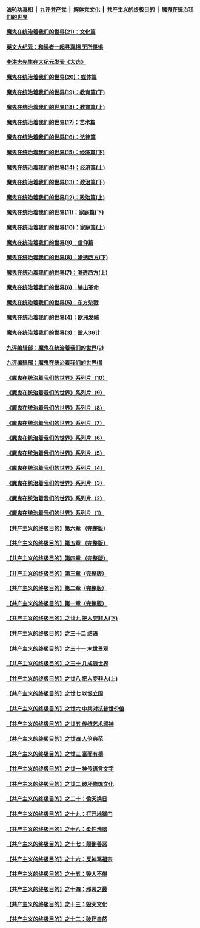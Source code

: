 ####  [法轮功真相](../../../../basic/blob/master/README.md?t=01050531) &nbsp;|&nbsp; [九评共产党](../../../../9ping.md/blob/master/README.md?t=01050531) &nbsp;|&nbsp; [解体党文化](../../../../jtdwh.md/blob/master/README.md?t=01050531)  &nbsp;|&nbsp; [共产主义的终极目的](../../../../gczydzjmd.md/blob/master/README.md?t=01050531) &nbsp;|&nbsp; [魔鬼在统治我们的世界](../../../../mgztzwmdsj.md/blob/master/README.md?t=01050531) 

#### [魔鬼在统治着我们的世界(21)：文化篇](../pages/nsc422/n10597706.md?t=01050531) 

#### [英文大纪元：和读者一起寻真相 无所畏惧](../pages/nsc422/n12542027.md?t=01050531) 

#### [李洪志先生在大纪元发表《大选》](../pages/nsc422/n12534746.md?t=01050531) 

#### [魔鬼在统治着我们的世界(20)：媒体篇](../pages/nsc422/n10586579.md?t=01050531) 

#### [魔鬼在统治着我们的世界(19)：教育篇(下)](../pages/nsc422/n10564808.md?t=01050531) 

#### [魔鬼在统治着我们的世界(18)：教育篇(上)](../pages/nsc422/n10526970.md?t=01050531) 

#### [魔鬼在统治着我们的世界(17)：艺术篇](../pages/nsc422/n10499093.md?t=01050531) 

#### [魔鬼在统治着我们的世界(16)：法律篇](../pages/nsc422/n10485969.md?t=01050531) 

#### [魔鬼在统治着我们的世界(15)：经济篇(下)](../pages/nsc422/n10469975.md?t=01050531) 

#### [魔鬼在统治着我们的世界(14)：经济篇(上)](../pages/nsc422/n10457370.md?t=01050531) 

#### [魔鬼在统治着我们的世界(13)：政治篇(下)](../pages/nsc422/n10448270.md?t=01050531) 

#### [魔鬼在统治着我们的世界(12)：政治篇(上)](../pages/nsc422/n10444576.md?t=01050531) 

#### [魔鬼在统治着我们的世界(11)：家庭篇(下)](../pages/nsc422/n10440961.md?t=01050531) 

#### [魔鬼在统治着我们的世界(10)：家庭篇(上)](../pages/nsc422/n10435448.md?t=01050531) 

#### [魔鬼在统治着我们的世界(9)：信仰篇](../pages/nsc422/n10432159.md?t=01050531) 

#### [魔鬼在统治着我们的世界(8)：渗透西方(下)](../pages/nsc422/n10429603.md?t=01050531) 

#### [魔鬼在统治着我们的世界(7)：渗透西方(上)](../pages/nsc422/n10426013.md?t=01050531) 

#### [魔鬼在统治着我们的世界(6)：输出革命](../pages/nsc422/n10421536.md?t=01050531) 

#### [魔鬼在统治着我们的世界(5)：东方杀戮](../pages/nsc422/n10417707.md?t=01050531) 

#### [魔鬼在统治着我们的世界(4)：欧洲发端](../pages/nsc422/n10414890.md?t=01050531) 

#### [魔鬼在统治着我们的世界(3)：毁人36计](../pages/nsc422/n10411583.md?t=01050531) 

#### [九评编辑部：魔鬼在统治着我们的世界(2)](../pages/nsc422/n10410036.md?t=01050531) 

#### [九评编辑部：魔鬼在统治着我们的世界(1)](../pages/nsc422/n10406825.md?t=01050531) 

#### [《魔鬼在统治着我们的世界》系列片（10）](../pages/nsc422/n12292670.md?t=01050531) 

#### [《魔鬼在统治着我们的世界》系列片（9）](../pages/nsc422/n12290859.md?t=01050531) 

#### [《魔鬼在统治着我们的世界》系列片（8）](../pages/nsc422/n12287445.md?t=01050531) 

#### [《魔鬼在统治着我们的世界》系列片（7）](../pages/nsc422/n12283425.md?t=01050531) 

#### [《魔鬼在统治着我们的世界》系列片（6）](../pages/nsc422/n12282314.md?t=01050531) 

#### [《魔鬼在统治着我们的世界》系列片（5）](../pages/nsc422/n12281419.md?t=01050531) 

#### [《魔鬼在统治着我们的世界》系列片（4）](../pages/nsc422/n12274024.md?t=01050531) 

#### [《魔鬼在统治着我们的世界》系列片（3）](../pages/nsc422/n12271322.md?t=01050531) 

#### [《魔鬼在统治着我们的世界》系列片（2）](../pages/nsc422/n12269049.md?t=01050531) 

#### [《魔鬼在统治着我们的世界》系列片（1）](../pages/nsc422/n12267575.md?t=01050531) 

#### [【共产主义的终极目的】第六章 （完整版）](../pages/nsc422/n11428913.md?t=01050531) 

#### [【共产主义的终极目的】第五章 （完整版）](../pages/nsc422/n11428912.md?t=01050531) 

#### [【共产主义的终极目的】第四章 （完整版）](../pages/nsc422/n11428907.md?t=01050531) 

#### [【共产主义的终极目的】第三章（完整版）](../pages/nsc422/n11428848.md?t=01050531) 

#### [【共产主义的终极目的】第二章（完整版）](../pages/nsc422/n11428831.md?t=01050531) 

#### [【共产主义的终极目的】第一章（完整版）](../pages/nsc422/n11417651.md?t=01050531) 

#### [【共产主义的终极目的】之廿九 把人变非人(下)](../pages/nsc422/n11344140.md?t=01050531) 

#### [【共产主义的终极目的】之三十二 结语](../pages/nsc422/n11360535.md?t=01050531) 

#### [【共产主义的终极目的】之三十一 末世景观](../pages/nsc422/n11351129.md?t=01050531) 

#### [【共产主义的终极目的】之三十 几成狼世界](../pages/nsc422/n11348280.md?t=01050531) 

#### [【共产主义的终极目的】之廿八 把人变非人(上)](../pages/nsc422/n11340492.md?t=01050531) 

#### [【共产主义的终极目的】之廿七 以恨立国](../pages/nsc422/n11336944.md?t=01050531) 

#### [【共产主义的终极目的】之廿六 中共对抗普世价值](../pages/nsc422/n11324785.md?t=01050531) 

#### [【共产主义的终极目的】之廿五 传统艺术颂神](../pages/nsc422/n11296396.md?t=01050531) 

#### [【共产主义的终极目的】之廿四 人伦典范](../pages/nsc422/n11296397.md?t=01050531) 

#### [【共产主义的终极目的】之廿三 富而有德](../pages/nsc422/n11283598.md?t=01050531) 

#### [【共产主义的终极目的】之廿一 神传语言文字](../pages/nsc422/n11263265.md?t=01050531) 

#### [【共产主义的终极目的】之廿二 破坏修炼文化](../pages/nsc422/n11245728.md?t=01050531) 

#### [【共产主义的终极目的】之二十：偷天换日](../pages/nsc422/n11238846.md?t=01050531) 

#### [【共产主义的终极目的】之十九：打开地狱门](../pages/nsc422/n11206376.md?t=01050531) 

#### [【共产主义的终极目的】之十八：柔性洗脑](../pages/nsc422/n11199994.md?t=01050531) 

#### [【共产主义的终极目的】之十七：颠倒善恶](../pages/nsc422/n11179782.md?t=01050531) 

#### [【共产主义的终极目的】之十六：反神骂祖宗](../pages/nsc422/n11166798.md?t=01050531) 

#### [【共产主义的终极目的】之十五：毁人不倦](../pages/nsc422/n11166792.md?t=01050531) 

#### [【共产主义的终极目的】之十四：邪恶之最](../pages/nsc422/n11150249.md?t=01050531) 

#### [【共产主义的终极目的】之十三：毁灭文化](../pages/nsc422/n11135227.md?t=01050531) 

#### [【共产主义的终极目的】之十二：破坏自然](../pages/nsc422/n11135214.md?t=01050531) 

